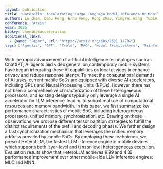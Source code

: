 ```yaml
---
layout: publication
title: 'Heterollm: Accelerating Large Language Model Inference On Mobile Socs Platform With Heterogeneous AI Accelerators'
authors: Le Chen, Dahu Feng, Erhu Feng, Rong Zhao, Yingrui Wang, Yubin Xia, Haibo Chen, Pinjie Xu
conference: "Arxiv"
year: 2025
bibkey: chen2025accelerating
additional_links:
  - {name: "Paper", url: "https://arxiv.org/abs/2501.14794"}
tags: ['Agentic', 'GPT', 'Tools', 'RAG', 'Model Architecture', 'Reinforcement Learning']
---
```

With the rapid advancement of artificial intelligence technologies such as
ChatGPT, AI agents and video generation,contemporary mobile systems have begun
integrating these AI capabilities on local devices to enhance privacy and
reduce response latency. To meet the computational demands of AI tasks, current
mobile SoCs are equipped with diverse AI accelerators, including GPUs and
Neural Processing Units (NPUs). However, there has not been a comprehensive
characterization of these heterogeneous processors, and existing designs
typically only leverage a single AI accelerator for LLM inference, leading to
suboptimal use of computational resources and memory bandwidth. In this paper,
we first summarize key performance characteristics of mobile SoC, including
heterogeneous processors, unified memory, synchronization, etc. Drawing on
these observations, we propose different tensor partition strategies to fulfill
the distinct requirements of the prefill and decoding phases. We further design
a fast synchronization mechanism that leverages the unified memory address
provided by mobile SoCs. By employing these techniques, we present HeteroLLM,
the fastest LLM inference engine in mobile devices which supports both
layer-level and tensor-level heterogeneous execution. Evaluation results show
that HeteroLLM achieves 9.99 and 4.36 performance improvement over other
mobile-side LLM inference engines: MLC and MNN.
